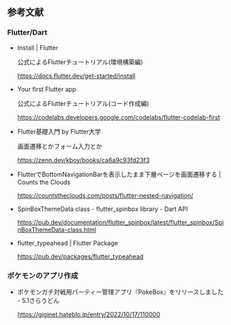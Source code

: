 ## 参考文献

### Flutter/Dart
 * Install | Flutter

   公式によるFlutterチュートリアル(環境構築編)

   https://docs.flutter.dev/get-started/install

 * Your first Flutter app

   公式によるFlutterチュートリアル(コード作成編)

   https://codelabs.developers.google.com/codelabs/flutter-codelab-first

 * Flutter基礎入門 by Flutter大学

   画面遷移とかフォーム入力とか

   https://zenn.dev/kboy/books/ca6a9c93fd23f3

 * FlutterでBottomNavigationBarを表示したまま下層ページを画面遷移する | Counts the Clouds

   https://countstheclouds.com/posts/flutter-nested-navigation/

 * SpinBoxThemeData class - flutter_spinbox library - Dart API

   https://pub.dev/documentation/flutter_spinbox/latest/flutter_spinbox/SpinBoxThemeData-class.html

 * flutter_typeahead | Flutter Package

   https://pub.dev/packages/flutter_typeahead

### ポケモンのアプリ作成
 * ポケモンガチ対戦用パーティー管理アプリ『PokeBox』をリリースしました - 5.1さらうどん

   https://giginet.hateblo.jp/entry/2022/10/17/110000

